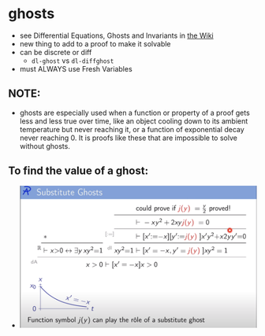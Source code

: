 ghosts
======
- see Differential Equations, Ghosts and Invariants in [the Wiki](pages/Wiki.md)
- new thing to add to a proof to make it solvable
- can be discrete or diff
	- `dl-ghost` vs `dl-diffghost`
- must ALWAYS use Fresh Variables
## NOTE:
- ghosts are especially used when a function or property of a proof gets less and less true over time, like an object cooling down to its ambient temperature but never reaching it, or a function of exponential decay never reaching 0. It is proofs like these that are impossible to solve without ghosts.
## To find the value of a ghost:
- ![image.png](assets/image_1689099929253_0.png)

